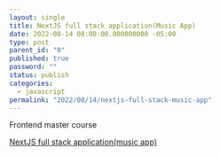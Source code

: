 ```yaml
---
layout: single
title: NextJS full stack application(Music App)
date: 2022-08-14 08:00:00.000000000 -05:00
type: post
parent_id: "0"
published: true
password: ""
status: publish
categories:
  - javascript
permalink: "2022/08/14/nextjs-full-stack-music-app"
---
```


Frontend master course

[NextJS full stack application(music app)](https://github.com/Hendrixer/fullstack-music)
